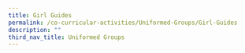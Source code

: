 ```yaml
---
title: Girl Guides
permalink: /co-curricular-activities/Uniformed-Groups/Girl-Guides
description: ""
third_nav_title: Uniformed Groups
---
```

